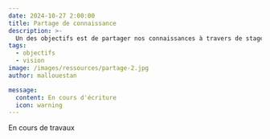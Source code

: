 ```yaml
---
date: 2024-10-27 2:00:00
title: Partage de connaissance
description: >-
  Un des objectifs est de partager nos connaissances à travers de stages et du partage quotidien sur le lieu
tags:
  - objectifs
  - vision
image: /images/ressources/partage-2.jpg
author: mallouestan

message:
  content: En cours d'écriture
  icon: warning
---
```


En cours de travaux